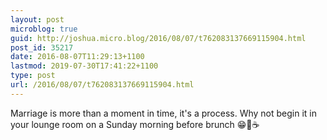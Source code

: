 ```yaml
---
layout: post
microblog: true
guid: http://joshua.micro.blog/2016/08/07/t762083137669115904.html
post_id: 35217
date: 2016-08-07T11:29:13+1100
lastmod: 2019-07-30T17:41:22+1100
type: post
url: /2016/08/07/t762083137669115904.html
---
```

Marriage is more than a moment in time, it's a process. Why not begin it in your lounge room on a Sunday morning before brunch 😁🍳☕️
